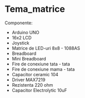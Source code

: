 # Tema_matrice
Componente: 

* Arduino UNO
* 16x2 LCD
* Joystick
* Matrice de LED-uri 8x8 - 1088AS
* Breadboard
* Mini Breadboard
* Fire de conexiune tata - tata
* Fire de conexiune mama - tata
* Capacitor ceramic 104
* Driver MAX7219
* Rezistenta 220 ohm
* Capacitor Electrolytic 10uF 
